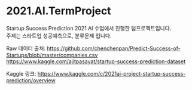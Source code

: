 # 2021.AI.TermProject
Startup Success Prediction
2021 AI 수업에서 진행한 텀프로젝트입니다.  
주제는 스타트업 성공예측으로, 분류문제 입니다.

Raw 데이터 출처:
https://github.com/chenchenpan/Predict-Success-of-Startups/blob/master/companies.csv
https://www.kaggle.com/ajitpasayat/startup-success-prediction-dataset

Kaggle 링크: 
https://www.kaggle.com/c/2021ai-project-startup-success-prediction/overview


